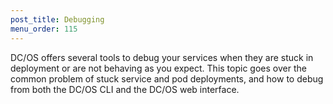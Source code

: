```yaml
---
post_title: Debugging
menu_order: 115
---
```


DC/OS offers several tools to debug your services when they are stuck in deployment or are not behaving as you expect. This topic goes over the common problem of stuck service and pod deployments, and how to debug from both the DC/OS CLI and the DC/OS web interface.
